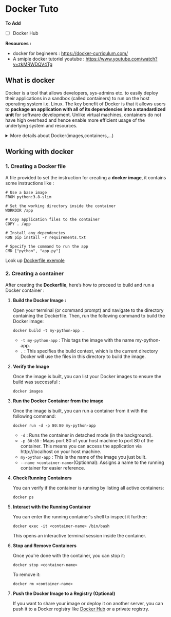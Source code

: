# Docker Tuto

**To Add**
- [ ] Docker Hub

**Resources :**
* docker for begineers : https://docker-curriculum.com/
* A smiple docker tutoriel youtube : https://www.youtube.com/watch?v=zkMRWDQV4Tg

## What is docker
Docker is a tool that allows developers, sys-admins etc. to easily deploy their applications in a sandbox (called containers) to run on the host operating system i.e. Linux. The key benefit of Docker is that it allows users to **package an application with all of its dependencies into a standardized unit** for software development. Unlike virtual machines, containers do not have high overhead and hence enable more efficient usage of the underlying system and resources.

<details>
  <summary>More details about Docker(images,containers,...)</summary>

  <details>
    <summary>1. Docker Image</summary>
    <p>An image is a read-only template that contains the application code, the required system libraries, tools, dependencies, and other configuration settings needed to run the app. It's like a blueprint for building a house: it defines all the materials, design, and components needed but isn’t the actual house.</p>
    <p><strong>Key characteristics of Docker images:</strong></p>
    <ul>
      <li><strong>Static:</strong> Once created, an image doesn't change.</li>
      <li><strong>Portable:</strong> You can share it with others, move it across machines, or deploy it in different environments, and it will behave the same way everywhere.</li>
      <li><strong>Layered:</strong> Images are made up of multiple layers, where each layer represents an instruction in the Dockerfile (e.g., installing dependencies, copying files, etc.). Each time you modify the image, a new layer is added.</li>
    </ul>
    <p><strong>Example of what's inside a Docker image:</strong></p>
    <ul>
      <li>A base operating system (e.g., Linux).</li>
      <li>Installed software or libraries (e.g., Python, Node.js).</li>
      <li>Your application code.</li>
    </ul>
  </details>

  <details>
    <summary>2. Docker Container</summary>
    <p>A container is a running instance of a Docker image. While the image is just a set of files and configurations, the container is where the actual work happens. When you start a container, Docker takes the image and creates a runnable, isolated environment for your app to execute.</p>
    <p><strong>Key characteristics of Docker containers:</strong></p>
    <ul>
      <li><strong>Isolated:</strong> Containers run in their own environments, separated from other containers and the host machine. This ensures that your app runs without conflicts, even if other apps need different versions of software.</li>
      <li><strong>Ephemeral:</strong> Containers are meant to be lightweight and temporary. You can start, stop, and remove them without affecting the underlying image or other containers.</li>
      <li><strong>Running Process:</strong> Each container has its own process running inside it. When you stop a container, that process is also stopped.</li>
    </ul>
    <p><strong>Example Comparison:</strong></p>
    <p>Think of an image like a recipe for baking a cake, and the container as the baked cake itself:</p>
    <ul>
      <li><strong>Image:</strong> This is the recipe with all the details about ingredients, measurements, and steps (the code, libraries, etc.).</li>
      <li><strong>Container:</strong> This is the actual cake, baked according to the recipe. You can eat the cake (run the container), slice it (stop or restart it), or throw it away (remove the container). But the recipe (the image) stays unchanged, and you can use it to make more cakes (run more containers).</li>
    </ul>
  </details>

  <p><strong>In summary:</strong></p>
  <ul>
    <li><strong>Image:</strong> A static blueprint that defines how to build and configure your app’s environment.</li>
    <li><strong>Container:</strong> A live, isolated instance where your app actually runs, based on the image.</li>
  </ul>
</details>

## Working with docker
### 1. Creating a Docker file
A file provided to set the instruction for creating a **docker image**, it contains some instructions like : 

```
# Use a base image
FROM python:3.8-slim

# Set the working directory inside the container
WORKDIR /app

# Copy application files to the container
COPY . /app

# Install any dependencies
RUN pip install -r requirements.txt

# Specify the command to run the app
CMD ["python", "app.py"]

```

Look up [Dockerfile exemple](Dockerfile)


### 2. Creating a container
After creating the **Dockerfile**, here’s how to proceed to build and run a Docker container :
1. **Build the Docker Image :**

    Open your terminal (or command prompt) and navigate to the directory containing the Dockerfile. Then, run the following command to build the Docker image:
   ```
   docker build -t my-python-app .
   ```
    
    * `-t my-python-app` : This tags the image with the name my-python-app.
    * `.` : This specifies the build context, which is the current directory Docker will use the files in this directory to build the image.

3. **Verify the Image**
   
    Once the image is built, you can list your Docker images to ensure the build was successful :

    ```
    docker images
    ```

5. **Run the Docker Container from the image**
   
    Once the image is built, you can run a container from it with the following command:

   ```
   docker run -d -p 80:80 my-python-app
   ```

    * `-d` : Runs the container in detached mode (in the background).
    * `-p 80:80` : Maps port 80 of your host machine to port 80 of the container. This means you can access the application via http://localhost on your host machine.
    * `my-python-app` : This is the name of the image you just built.
    * `--name <container-name>`(Optionnal): Assigns a name to the running container for easier reference.

7. **Check Running Containers**
   
    You can verify if the container is running by listing all active containers:
    ```
    docker ps
    ```
    
9. **Interact with the Running Container**
    
    You can enter the running container's shell to inspect it further:
    ```
   docker exec -it <container-name> /bin/bash
    ```
    
    This opens an interactive terminal session inside the container.

11. **Stop and Remove Containers**
    
    Once you're done with the container, you can stop it:

    ```
    docker stop <container-name>
    ```

    To remove it:

    ```
    docker rm <container-name>
    ```


13. **Push the Docker Image to a Registry (Optional)**
    
    If you want to share your image or deploy it on another server, you can push it to a Docker registry like [Docker Hub](https://hub.docker.com/)  or a private registry.
